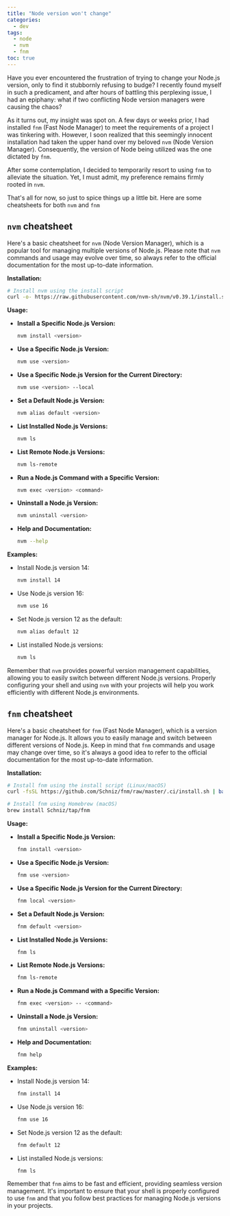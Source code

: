```yaml
---
title: "Node version won't change"
categories:
  - dev
tags:
  - node
  - nvm
  - fnm
toc: true
---
```


Have you ever encountered the frustration of trying to change your Node.js version, only to find it stubbornly refusing to budge? I recently found myself in such a predicament, and after hours of battling this perplexing issue, I had an epiphany: what if two conflicting Node version managers were causing the chaos?

As it turns out, my insight was spot on. A few days or weeks prior, I had installed `fnm` (Fast Node Manager) to meet the requirements of a project I was tinkering with. However, I soon realized that this seemingly innocent installation had taken the upper hand over my beloved `nvm` (Node Version Manager). Consequently, the version of Node being utilized was the one dictated by `fnm`.

After some contemplation, I decided to temporarily resort to using `fnm` to alleviate the situation. Yet, I must admit, my preference remains firmly rooted in `nvm`.

That's all for now, so just to spice things up a little bit. Here are some cheatsheets for both `nvm` and `fnm`

## `nvm` cheatsheet

Here's a basic cheatsheet for `nvm` (Node Version Manager), which is a popular tool for managing multiple versions of Node.js. Please note that `nvm` commands and usage may evolve over time, so always refer to the official documentation for the most up-to-date information.

**Installation:**

```sh
# Install nvm using the install script
curl -o- https://raw.githubusercontent.com/nvm-sh/nvm/v0.39.1/install.sh | bash
```

**Usage:**

- **Install a Specific Node.js Version:**

  ```sh
  nvm install <version>
  ```

- **Use a Specific Node.js Version:**

  ```sh
  nvm use <version>
  ```

- **Use a Specific Node.js Version for the Current Directory:**

  ```sh
  nvm use <version> --local
  ```

- **Set a Default Node.js Version:**

  ```sh
  nvm alias default <version>
  ```

- **List Installed Node.js Versions:**

  ```sh
  nvm ls
  ```

- **List Remote Node.js Versions:**

  ```sh
  nvm ls-remote
  ```

- **Run a Node.js Command with a Specific Version:**

  ```sh
  nvm exec <version> <command>
  ```

- **Uninstall a Node.js Version:**

  ```sh
  nvm uninstall <version>
  ```

- **Help and Documentation:**

  ```sh
  nvm --help
  ```

**Examples:**

- Install Node.js version 14:

  ```sh
  nvm install 14
  ```

- Use Node.js version 16:

  ```sh
  nvm use 16
  ```

- Set Node.js version 12 as the default:

  ```sh
  nvm alias default 12
  ```

- List installed Node.js versions:

  ```sh
  nvm ls
  ```

Remember that `nvm` provides powerful version management capabilities, allowing you to easily switch between different Node.js versions. Properly configuring your shell and using `nvm` with your projects will help you work efficiently with different Node.js environments.

## `fnm` cheatsheet

Here's a basic cheatsheet for `fnm` (Fast Node Manager), which is a version manager for Node.js. It allows you to easily manage and switch between different versions of Node.js. Keep in mind that `fnm` commands and usage may change over time, so it's always a good idea to refer to the official documentation for the most up-to-date information.

**Installation:**

```sh
# Install fnm using the install script (Linux/macOS)
curl -fsSL https://github.com/Schniz/fnm/raw/master/.ci/install.sh | bash

# Install fnm using Homebrew (macOS)
brew install Schniz/tap/fnm
```

**Usage:**

- **Install a Specific Node.js Version:**

  ```sh
  fnm install <version>
  ```

- **Use a Specific Node.js Version:**

  ```sh
  fnm use <version>
  ```

- **Use a Specific Node.js Version for the Current Directory:**

  ```sh
  fnm local <version>
  ```

- **Set a Default Node.js Version:**

  ```sh
  fnm default <version>
  ```

- **List Installed Node.js Versions:**

  ```sh
  fnm ls
  ```

- **List Remote Node.js Versions:**

  ```sh
  fnm ls-remote
  ```

- **Run a Node.js Command with a Specific Version:**

  ```sh
  fnm exec <version> -- <command>
  ```

- **Uninstall a Node.js Version:**

  ```sh
  fnm uninstall <version>
  ```

- **Help and Documentation:**

  ```sh
  fnm help
  ```

**Examples:**

- Install Node.js version 14:

  ```sh
  fnm install 14
  ```

- Use Node.js version 16:

  ```sh
  fnm use 16
  ```

- Set Node.js version 12 as the default:

  ```sh
  fnm default 12
  ```

- List installed Node.js versions:
  
  ```sh
  fnm ls
  ```

Remember that `fnm` aims to be fast and efficient, providing seamless version management. It's important to ensure that your shell is properly configured to use `fnm` and that you follow best practices for managing Node.js versions in your projects.
